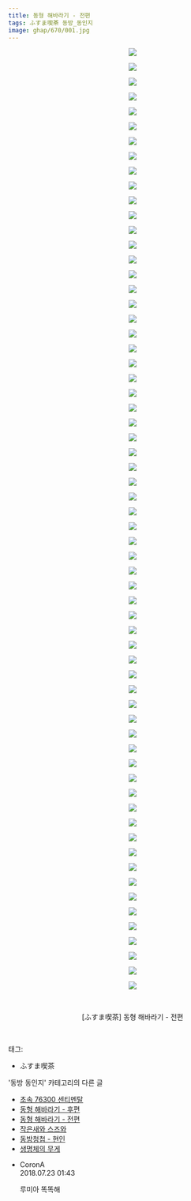 ```yaml
---
title: 동형 해바라기 - 전편
tags: ふすま喫茶 동방_동인지
image: ghap/670/001.jpg
---
```

<div class="article">
<p style="text-align: center; clear: none; float: none;"><img src="{{ site.nasurl }}/ghap/670/001.jpg"/></p>
<p style="text-align: center; clear: none; float: none;"><img src="{{ site.nasurl }}/ghap/670/002.jpg"/></p>
<p style="text-align: center; clear: none; float: none;"><img src="{{ site.nasurl }}/ghap/670/003.jpg"/></p>
<p style="text-align: center; clear: none; float: none;"><img src="{{ site.nasurl }}/ghap/670/004.jpg"/></p>
<p style="text-align: center; clear: none; float: none;"><img src="{{ site.nasurl }}/ghap/670/005.jpg"/></p>
<p style="text-align: center; clear: none; float: none;"><img src="{{ site.nasurl }}/ghap/670/006.jpg"/></p>
<p style="text-align: center; clear: none; float: none;"><img src="{{ site.nasurl }}/ghap/670/007.jpg"/></p>
<p style="text-align: center; clear: none; float: none;"><img src="{{ site.nasurl }}/ghap/670/008.jpg"/></p>
<p style="text-align: center; clear: none; float: none;"><img src="{{ site.nasurl }}/ghap/670/009.jpg"/></p>
<p style="text-align: center; clear: none; float: none;"><img src="{{ site.nasurl }}/ghap/670/010.jpg"/></p>
<p style="text-align: center; clear: none; float: none;"><img src="{{ site.nasurl }}/ghap/670/011.jpg"/></p>
<p style="text-align: center; clear: none; float: none;"><img src="{{ site.nasurl }}/ghap/670/012.jpg"/></p>
<p style="text-align: center; clear: none; float: none;"><img src="{{ site.nasurl }}/ghap/670/013.jpg"/></p>
<p style="text-align: center; clear: none; float: none;"><img src="{{ site.nasurl }}/ghap/670/014.jpg"/></p>
<p style="text-align: center; clear: none; float: none;"><img src="{{ site.nasurl }}/ghap/670/015.jpg"/></p>
<p style="text-align: center; clear: none; float: none;"><img src="{{ site.nasurl }}/ghap/670/016.jpg"/></p>
<p style="text-align: center; clear: none; float: none;"><img src="{{ site.nasurl }}/ghap/670/017.jpg"/></p>
<p style="text-align: center; clear: none; float: none;"><img src="{{ site.nasurl }}/ghap/670/018.jpg"/></p>
<p style="text-align: center; clear: none; float: none;"><img src="{{ site.nasurl }}/ghap/670/019.jpg"/></p>
<p style="text-align: center; clear: none; float: none;"><img src="{{ site.nasurl }}/ghap/670/020.jpg"/></p>
<p style="text-align: center; clear: none; float: none;"><img src="{{ site.nasurl }}/ghap/670/021.jpg"/></p>
<p style="text-align: center; clear: none; float: none;"><img src="{{ site.nasurl }}/ghap/670/022.jpg"/></p>
<p style="text-align: center; clear: none; float: none;"><img src="{{ site.nasurl }}/ghap/670/023.jpg"/></p>
<p style="text-align: center; clear: none; float: none;"><img src="{{ site.nasurl }}/ghap/670/024.jpg"/></p>
<p style="text-align: center; clear: none; float: none;"><img src="{{ site.nasurl }}/ghap/670/025.jpg"/></p>
<p style="text-align: center; clear: none; float: none;"><img src="{{ site.nasurl }}/ghap/670/026.jpg"/></p>
<p style="text-align: center; clear: none; float: none;"><img src="{{ site.nasurl }}/ghap/670/027.jpg"/></p>
<p style="text-align: center; clear: none; float: none;"><img src="{{ site.nasurl }}/ghap/670/028.jpg"/></p>
<p style="text-align: center; clear: none; float: none;"><img src="{{ site.nasurl }}/ghap/670/029.jpg"/></p>
<p style="text-align: center; clear: none; float: none;"><img src="{{ site.nasurl }}/ghap/670/030.jpg"/></p>
<p style="text-align: center; clear: none; float: none;"><img src="{{ site.nasurl }}/ghap/670/031.jpg"/></p>
<p style="text-align: center; clear: none; float: none;"><img src="{{ site.nasurl }}/ghap/670/032.jpg"/></p>
<p style="text-align: center; clear: none; float: none;"><img src="{{ site.nasurl }}/ghap/670/033.jpg"/></p>
<p style="text-align: center; clear: none; float: none;"><img src="{{ site.nasurl }}/ghap/670/034.jpg"/></p>
<p style="text-align: center; clear: none; float: none;"><img src="{{ site.nasurl }}/ghap/670/035.jpg"/></p>
<p style="text-align: center; clear: none; float: none;"><img src="{{ site.nasurl }}/ghap/670/036.jpg"/></p>
<p style="text-align: center; clear: none; float: none;"><img src="{{ site.nasurl }}/ghap/670/037.jpg"/></p>
<p style="text-align: center; clear: none; float: none;"><img src="{{ site.nasurl }}/ghap/670/038.jpg"/></p>
<p style="text-align: center; clear: none; float: none;"><img src="{{ site.nasurl }}/ghap/670/039.jpg"/></p>
<p style="text-align: center; clear: none; float: none;"><img src="{{ site.nasurl }}/ghap/670/040.jpg"/></p>
<p style="text-align: center; clear: none; float: none;"><img src="{{ site.nasurl }}/ghap/670/041.jpg"/></p>
<p style="text-align: center; clear: none; float: none;"><img src="{{ site.nasurl }}/ghap/670/042.jpg"/></p>
<p style="text-align: center; clear: none; float: none;"><img src="{{ site.nasurl }}/ghap/670/043.jpg"/></p>
<p style="text-align: center; clear: none; float: none;"><img src="{{ site.nasurl }}/ghap/670/044.jpg"/></p>
<p style="text-align: center; clear: none; float: none;"><img src="{{ site.nasurl }}/ghap/670/045.jpg"/></p>
<p style="text-align: center; clear: none; float: none;"><img src="{{ site.nasurl }}/ghap/670/046.jpg"/></p>
<p style="text-align: center; clear: none; float: none;"><img src="{{ site.nasurl }}/ghap/670/047.jpg"/></p>
<p style="text-align: center; clear: none; float: none;"><img src="{{ site.nasurl }}/ghap/670/048.jpg"/></p>
<p style="text-align: center; clear: none; float: none;"><img src="{{ site.nasurl }}/ghap/670/049.jpg"/></p>
<p style="text-align: center; clear: none; float: none;"><img src="{{ site.nasurl }}/ghap/670/050.jpg"/></p>
<p style="text-align: center; clear: none; float: none;"><img src="{{ site.nasurl }}/ghap/670/051.jpg"/></p>
<p style="text-align: center; clear: none; float: none;"><img src="{{ site.nasurl }}/ghap/670/052.jpg"/></p>
<p style="text-align: center; clear: none; float: none;"><img src="{{ site.nasurl }}/ghap/670/053.jpg"/></p>
<p style="text-align: center; clear: none; float: none;"><img src="{{ site.nasurl }}/ghap/670/054.jpg"/></p>
<p style="text-align: center; clear: none; float: none;"><img src="{{ site.nasurl }}/ghap/670/055.jpg"/></p>
<p style="text-align: center; clear: none; float: none;"><img src="{{ site.nasurl }}/ghap/670/056.jpg"/></p>
<p style="text-align: center; clear: none; float: none;"><img src="{{ site.nasurl }}/ghap/670/057.jpg"/></p>
<p style="text-align: center; clear: none; float: none;"><img src="{{ site.nasurl }}/ghap/670/058.jpg"/></p>
<p style="text-align: center; clear: none; float: none;"><img src="{{ site.nasurl }}/ghap/670/059.jpg"/></p>
<p style="text-align: center; clear: none; float: none;"><img src="{{ site.nasurl }}/ghap/670/060.jpg"/></p>
<p style="text-align: center; clear: none; float: none;"><img src="{{ site.nasurl }}/ghap/670/061.jpg"/></p>
<p style="text-align: center; clear: none; float: none;"><img src="{{ site.nasurl }}/ghap/670/062.jpg"/></p>
<p style="text-align: center; clear: none; float: none;"><img src="{{ site.nasurl }}/ghap/670/063.jpg"/></p>
<p style="text-align: center; clear: none; float: none;"><img src="{{ site.nasurl }}/ghap/670/064.jpg"/></p>
<p style="text-align: center; clear: none; float: none;"><br/></p>
<p style="text-align: center; clear: none; float: none;">[ふすま喫茶] 동형 해바라기 - 전편</p>
<p><br/></p>
</div><div class="tagTrail">
<p>태그: </p>
<ul>
<li>ふすま喫茶</li>
</ul>
</div><div class="another">
<p>'동방 동인지' 카테고리의 다른 글</p>
<ul>
<li><a href="/2016-07-05-ghap_672">초속 76300 센티멘탈</a></li>
<li><a href="/2016-07-04-ghap_671">동형 해바라기 - 후편</a></li>
<li><a href="/2016-07-04-ghap_670">동형 해바라기 - 전편</a></li>
<li><a href="/2016-07-04-ghap_669">작은새와 스즈와</a></li>
<li><a href="/2016-07-04-ghap_667">동방청첩 - 현인</a></li>
<li><a href="/2016-07-04-ghap_665">생명체의 무게</a></li>
</ul>
</div><div class="cb_module cb_fluid">
<div class="cb_wrt cb_profile">
<div class="comment">
<ul>
<li class="cb_thumb_off" id="comment15291903">
<div class="cb_comment_area">
<div class="cb_info_area">
<div class="cb_section">
<span class="cb_nick_name">CoronA</span>
</div>
<div class="cb_section">
<span class="cb_date">2018.07.23 01:43 </span>
</div>
</div>
<div class="cb_dsc_comment">
<p class="cb_dsc">
											루미아 똑똑해
										</p>
</div>
</div></li>
</ul>
</div>
</div><!-- commentList close -->
</div>
